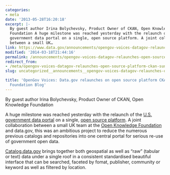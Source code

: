 ```yaml
---
categories:
- meta
date: '2013-05-28T16:20:18'
excerpt: |-
  By guest author Irina Bolychevsky, Product Owner of CKAN, Open Knowledge
  Foundation A huge milestone was reached yesterday with the relaunch of the U.S.
  government data portal on a single, open source platform. A joint collaboration
  between a small UK…
link: https://www.data.gov/announcements/opengov-voices-datagov-relaunches-open-source-platform-ckan-sunlight-foundation-blog
modified: '2014-03-18T21:44:16'
permalink: /announcements/opengov-voices-datagov-relaunches-open-source-platform-ckan-sunlight-foundation-blog/
redirect_from:
- /meta/opengov-voices-datagov-relaunches-open-source-platform-ckan-sunlight-foundation-blog/
slug: uncategorized__announcements__opengov-voices-datagov-relaunches-open-source-platform-ckan-sunlight-foundation-blog

title: 'OpenGov Voices: Data.gov relaunches on open source platform CKAN | Sunlight
  Foundation Blog'
---
```


By guest author Irina Bolychevsky, Product Owner of CKAN, Open Knowledge Foundation

A huge milestone was reached yesterday with the relaunch of the [U.S. government data portal](http://catalog.data.gov/dataset) on a single, [open source platform](http://ckan.org/). A joint collaboration between a small UK team at the [Open Knowledge Foundation](http://okfn.org/) and data.gov, this was an ambitious project to reduce the numerous previous catalogs and repositories into one central portal for serious re-use of government open data.



[Catalog.data.gov](http://catalog.data.gov/dataset) brings together both geospatial as well as “raw” (tabular or text) data under a single roof in a consistent standardised beautiful interface that can be searched, faceted by fomat, publisher, community or keyword as well as filtered by location.

